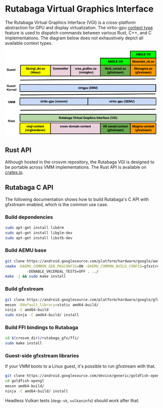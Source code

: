 # Rutabaga Virtual Graphics Interface

The Rutabaga Virtual Graphics Interface (VGI) is a cross-platform abstraction for GPU and display
virtualization. The virtio-gpu
[context type](https://www.phoronix.com/news/VirtIO-Linux-5.16-Ctx-Type) feature is used to dispatch
commands between various Rust, C++, and C implementations. The diagram below does not exhaustively
depict all available context types.

<!-- Image from https://goto.google.com/crosvm-rutabaga-diagram -->

![rutabaga diagram](images/rutabaga_gfx.png)

## Rust API

Although hosted in the crosvm repository, the Rutabaga VGI is designed to be portable across VMM
implementations. The Rust API is available on [crates.io](https://crates.io/crates/rutabaga_gfx).

## Rutabaga C API

The following documentation shows how to build Rutabaga's C API with gfxstream enabled, which is the
common use case.

### Build dependencies

```sh
sudo apt-get install libdrm
sudo apt-get install libglm-dev
sudo apt-get install libstb-dev
```

### Build AEMU base

```sh
git clone https://android.googlesource.com/platform/hardware/google/aemu
cmake -DAEMU_COMMON_GEN_PKGCONFIG=ON -DAEMU_COMMON_BUILD_CONFIG=gfxstream
          -DENABLE_VKCEREAL_TESTS=OFF . ../
make -j && sudo make install
```

### Build gfxstream

```sh
git clone https://android.googlesource.com/platform/hardware/google/gfxstream
meson -Ddefault_library=static amd64-build/
ninja -C amd64-build
sudo ninja -C amd64-build/ install
```

### Build FFI bindings to Rutabaga

```sh
cd $(crosvm_dir)/rutabaga_gfx/ffi/
sudo make install
```

### Guest-side gfxstream libraries

If your VMM boots to a Linux guest, it's possible to run gfxstream with that.

```sh
git clone https://android.googlesource.com/device/generic/goldfish-opengl
cd goldfish-opengl
meson amd64-build/
ninja -C amd64-build/ install
```

Headless Vulkan tests (`deqp-vk`, `vulkaninfo`) should work after that.
